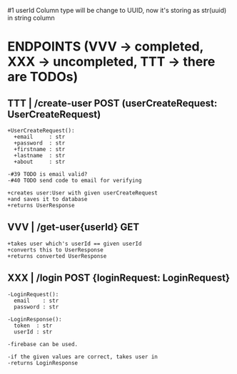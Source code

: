 #1 userId Column type will be change to UUID, now it's storing as str(uuid) in string column

# ENDPOINTS (VVV -> completed, XXX -> uncompleted, TTT -> there are TODOs)
## TTT | /create-user  POST (userCreateRequest: UserCreateRequest)
    +UserCreateRequest():
      +email     : str
      +password  : str
      +firstname : str
      +lastname  : str
      +about     : str

    -#39 TODO is email valid?
    -#40 TODO send code to email for verifying

    +creates user:User with given userCreateRequest
    +and saves it to database
    +returns UserResponse 

## VVV | /get-user{userId}   GET
    +takes user which's userId == given userId
    +converts this to UserResponse
    +returns converted UserResponse

## XXX | /login POST {loginRequest: LoginRequest}
    -LoginRequest():
      email    : str
      password : str

    -LoginResponse():
      token  : str
      userId : str
    
    -firebase can be used.
    
    -if the given values are correct, takes user in 
    -returns LoginResponse
  
